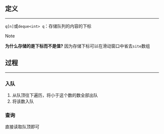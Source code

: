## 定义

---

`q[n]`或`deque<int> q`：存储队列的内容的下标

> [!NOTE]
> **为什么存储的是下标而不是值?**
> 因为存储下标可以在滑动窗口中省去`site`数组

## 过程

---

### 入队

1. 从队顶往下遍历，将小于这个数的数全部出队
2. 将该数入队

### 查询

直接读取队顶即可
